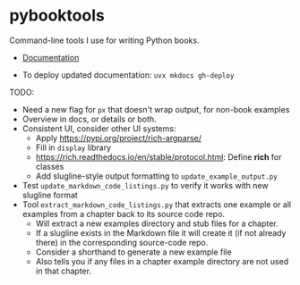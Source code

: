 # pybooktools

Command-line tools I use for writing Python books.

- [Documentation](https://bruceeckel.github.io/pybooktools/)

- To deploy updated documentation: `uvx mkdocs gh-deploy`

TODO:
- Need a new flag for `px` that doesn't wrap output, for non-book examples
- Overview in docs, or details or both.
- Consistent UI, consider other UI systems:
  - Apply https://pypi.org/project/rich-argparse/
  - Fill in `display` library 
  - https://rich.readthedocs.io/en/stable/protocol.html: Define __rich__ for classes
  - Add slugline-style output formatting to `update_example_output.py`
- Test `update_markdown_code_listings.py` to verify it works with new slugline format
- Tool `extract_markdown_code_listings.py` that extracts one example or all examples from a chapter back to its source code repo.
  - Will extract a new examples directory and stub files for a chapter.
  - If a slugline exists in the Markdown file it will create it (if not already there) in the corresponding source-code repo.
  - Consider a shorthand to generate a new example file
  - Also tells you if any files in a chapter example directory are not used in that chapter.

